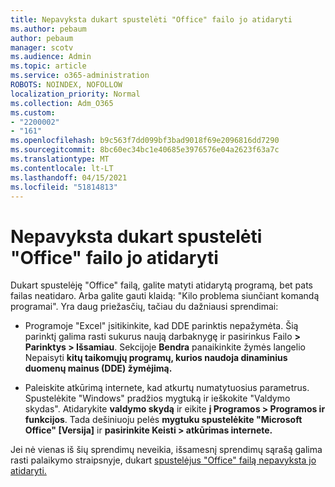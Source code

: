 ```yaml
---
title: Nepavyksta dukart spustelėti "Office" failo jo atidaryti
ms.author: pebaum
author: pebaum
manager: scotv
ms.audience: Admin
ms.topic: article
ms.service: o365-administration
ROBOTS: NOINDEX, NOFOLLOW
localization_priority: Normal
ms.collection: Adm_O365
ms.custom:
- "2200002"
- "161"
ms.openlocfilehash: b9c563f7dd099bf3bad9018f69e2096816dd7290
ms.sourcegitcommit: 8bc60ec34bc1e40685e3976576e04a2623f63a7c
ms.translationtype: MT
ms.contentlocale: lt-LT
ms.lasthandoff: 04/15/2021
ms.locfileid: "51814813"
---
```

# <a name="double-clicking-an-office-file-fails-to-open-it"></a>Nepavyksta dukart spustelėti "Office" failo jo atidaryti

Dukart spustelėję "Office" failą, galite matyti atidarytą programą, bet pats failas neatidaro. Arba galite gauti klaidą: "Kilo problema siunčiant komandą programai". Yra daug priežasčių, tačiau du dažniausi sprendimai:

- Programoje "Excel" įsitikinkite, kad DDE parinktis nepažymėta. Šią parinktį galima rasti sukurus naują darbaknygę ir pasirinkus Failo **> Parinktys > Išsamiau**. Sekcijoje **Bendra** panaikinkite žymės langelio Nepaisyti **kitų taikomųjų programų, kurios naudoja dinaminius duomenų mainus (DDE) žymėjimą.**

- Paleiskite atkūrimą internete, kad atkurtų numatytuosius parametrus. Spustelėkite "Windows" pradžios mygtuką ir ieškokite "Valdymo skydas". Atidarykite **valdymo skydą** ir eikite **į Programos > Programos ir funkcijos**. Tada dešiniuoju pelės **mygtuku spustelėkite "Microsoft Office" [Versija]** ir **pasirinkite Keisti > atkūrimas internete.**

Jei nė vienas iš šių sprendimų neveikia, išsamesnį sprendimų sąrašą galima rasti palaikymo straipsnyje, dukart [spustelėjus "Office" failą nepavyksta jo atidaryti.](https://support.office.com/article/Double-clicking-an-Office-file-fails-to-open-it-1e9c0ad9-34c8-4440-a42e-d30186b29ed6)
